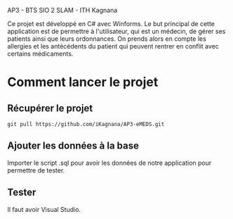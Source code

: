 AP3 - BTS SIO 2 SLAM - ITH Kagnana

Ce projet est développé en C# avec Winforms. Le but principal de cette application est de permettre à l'utilisateur, qui est un médecin, de gérer ses patients ainsi que leurs ordonnances. On prends alors en compte les allergies et les antécédents du patient qui peuvent rentrer en conflit avec certains médicaments.

# Comment lancer le projet
## Récupérer le projet
```
git pull https://github.com/iKagnana/AP3-eMEDS.git
```
## Ajouter les données à la base 
Importer le script .sql pour avoir les données de notre application pour permettre de tester. 

## Tester
Il faut avoir Visual Studio.

